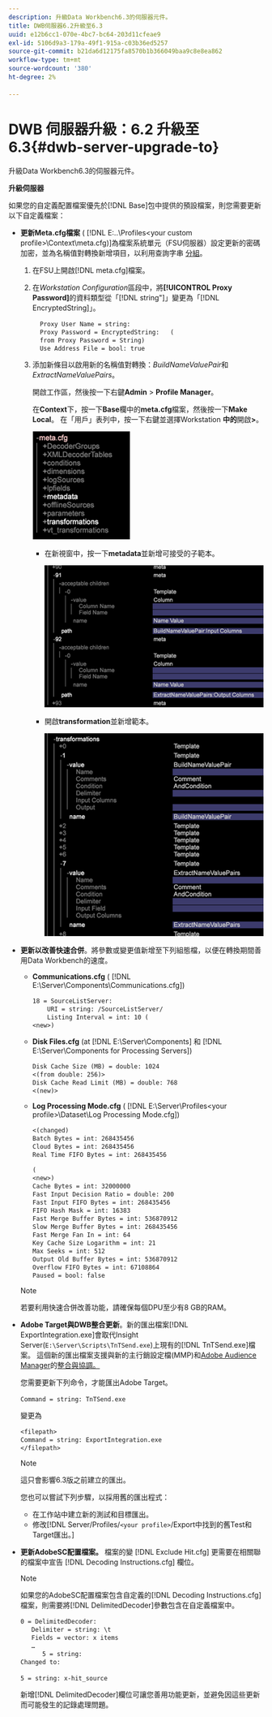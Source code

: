 ```yaml
---
description: 升級Data Workbench6.3的伺服器元件。
title: DWB伺服器6.2升級至6.3
uuid: e12b6cc1-070e-4bc7-bc64-203d11cfeae9
exl-id: 5106d9a3-179a-49f1-915a-c03b36ed5257
source-git-commit: b21da6d12175fa8570b1b366049baa9c8e8ea862
workflow-type: tm+mt
source-wordcount: '380'
ht-degree: 2%

---
```


# DWB 伺服器升級：6.2 升級至 6.3{#dwb-server-upgrade-to}

升級Data Workbench6.3的伺服器元件。

**升級伺服器**

如果您的自定義配置檔案優先於[!DNL Base]包中提供的預設檔案，則您需要更新以下自定義檔案：

* **更新Meta.cfg檔案** ( [!DNL E:\..\Profiles\<your custom profile>\Context\meta.cfg)]為檔案系統單元（FSU伺服器）設定更新的密碼加密，並為名稱值對轉換新增項目，以利用查詢字串 [分組](../../../../home/c-inst-svr/c-upgrd-uninst-sftwr/c-upgrd-sftwr/c-6-2-to-6-3-upgrade.md#concept-42f74911b5714219a359b719badac8e0)。

   1. 在FSU上開啟[!DNL meta.cfg]檔案。
   1. 在&#x200B;*Workstation Configuration*&#x200B;區段中，將&#x200B;**[!UICONTROL Proxy Password]**&#x200B;的資料類型從「[!DNL string"]」變更為「[!DNL EncryptedString]」。

      ```
        Proxy User Name = string:
        Proxy Password = EncryptedString:   (
        from Proxy Password = String)
        Use Address File = bool: true
      ```

   1. 添加新條目以啟用新的名稱值對轉換：*BuildNameValuePair*&#x200B;和&#x200B;*ExtractNameValuePairs*。

      開啟工作區，然後按一下右鍵&#x200B;**Admin** > **Profile Manager**。

      在&#x200B;**Context**&#x200B;下，按一下&#x200B;**Base**&#x200B;欄中的&#x200B;**meta.cfg**&#x200B;檔案，然後按一下&#x200B;**Make Local**。 在「用戶」表列中，按一下右鍵並選擇Workstation **中的**&#x200B;開啟&#x200B;**>**。

      ![](assets/meta_cfg.png)

      * 在新視窗中，按一下&#x200B;**metadata**&#x200B;並新增可接受的子範本。

         ![](assets/meta_cfg_child.png)

      * 開啟&#x200B;**transformation**&#x200B;並新增範本。

         ![](assets/meta_cfg_template.png)

* **更新以改善快速合併**。將參數或變更值新增至下列組態檔，以便在轉換期間善用Data Workbench的速度。

   * **Communications.cfg** ( [!DNL E:\Server\Components\Communications.cfg])

      ```
      18 = SourceListServer:
          URI = string: /SourceListServer/
          Listing Interval = int: 10 (
      <new>)
      ```

   * **Disk Files.cfg** (at [!DNL E:\Server\Components] 和 [!DNL E:\Server\Components for Processing Servers])

      ```
      Disk Cache Size (MB) = double: 1024
      <(from double: 256)>
      Disk Cache Read Limit (MB) = double: 768
      <(new)>
      ```

   * **Log Processing Mode.cfg** ( [!DNL E:\Server\Profiles\<your profile>\Dataset\Log Processing Mode.cfg])

      ```
      <(changed)
      Batch Bytes = int: 268435456
      Cloud Bytes = int: 268435456
      Real Time FIFO Bytes = int: 268435456
      ```

      ```
      (
      <new>)
      Cache Bytes = int: 32000000
      Fast Input Decision Ratio = double: 200
      Fast Input FIFO Bytes = int: 268435456
      FIFO Hash Mask = int: 16383
      Fast Merge Buffer Bytes = int: 536870912
      Slow Merge Buffer Bytes = int: 268435456
      Fast Merge Fan In = int: 64
      Key Cache Size Logarithm = int: 21
      Max Seeks = int: 512
      Output Old Buffer Bytes = int: 536870912
      Overflow FIFO Bytes = int: 67108864
      Paused = bool: false
      ```
   >[!NOTE]
   >
   >若要利用快速合併改善功能，請確保每個DPU至少有8 GB的RAM。

* **Adobe Target與DWB整合更新**。新的匯出檔案[!DNL ExportIntegration.exe]會取代Insight Server(`E:\Server\Scripts\TnTSend.exe`)上現有的[!DNL TnTSend.exe]檔案。 這個新的匯出檔案支援與新的主行銷設定檔(MMP)和[Adobe Audience Manager](https://www.adobe.com/analytics/audience-manager.html)的[整合與協調。](https://www.adobe.com/marketing/target.html)

   您需要更新下列命令，才能匯出Adobe Target。

   `Command = string: TnTSend.exe`

   變更為

   ```
   <filepath>
   Command = string: ExportIntegration.exe
   </filepath>
   ```

   >[!NOTE]
   >
   >這只會影響6.3版之前建立的匯出。

   您也可以嘗試下列步驟，以採用舊的匯出程式：

   * 在工作站中建立新的測試和目標匯出。
   * 修改[!DNL Server/Profiles/`<your profile>`/Export中找到的舊Test和Target匯出。]

* **更新AdobeSC配置檔案。** 檔案的變 [!DNL Exclude Hit.cfg] 更需要在相關聯的檔案中宣告 [!DNL Decoding Instructions.cfg] 欄位。

   >[!NOTE]
   >
   >如果您的AdobeSC配置檔案包含自定義的[!DNL Decoding Instructions.cfg]檔案，則需要將[!DNL DelimitedDecoder]參數包含在自定義檔案中。

   ```
   0 = DelimitedDecoder:
      Delimiter = string: \t
      Fields = vector: x items
      …
         5 = string:
   Changed to:
   
   5 = string: x-hit_source
   ```

   新增[!DNL DelimitedDecoder]欄位可讓您善用功能更新，並避免因這些更新而可能發生的記錄處理問題。

